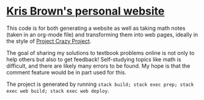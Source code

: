 # [Kris Brown's personal website](https://web.stanford.edu/~ksb/)

This code is for both generating a website as well as taking math notes (taken in an org-mode file) and transforming them into web pages, ideally in the style of [Project Crazy Project](https://web.archive.org/web/20140327002205/http://crazyproject.wordpress.com/aadf/#df-1).

The goal of sharing my solutions to textbook problems online is not only to help others but also to get feedback! Self-studying topics like math is difficult, and there are likely many errors to be found. My hope is that the comment feature would be in part used for this.

The project is generated by running `stack build; stack exec prep; stack exec web build; stack exec web deploy`.
